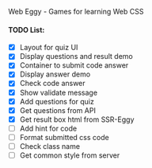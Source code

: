 Web Eggy - Games for learning Web CSS


#### TODO List:
- [x] Layout for quiz UI
- [x] Display questions and result demo
- [x] Container to submit code answer
- [x] Display answer demo
- [x] Check code answer
- [x] Show validate message
- [x] Add questions for quiz
- [x] Get questions from API
- [x] Get result box html from SSR-Eggy
- [ ] Add hint for code
- [ ] Format submitted css code
- [ ] Check class name 
- [ ] Get common style from server   
